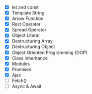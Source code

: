- [x] let and const
- [x] Template String
- [x] Arrow Function
- [x] Rest Operator
- [x] Spread Operator
- [x] Object Literal
- [x] Destructuring Array
- [x] Destructuring Object
- [x] Object Oriented Programming (OOP)
- [x] Class Inheritance
- [x] Modules
- [x] Promises
- [x] Ajax
- [ ] Fetch()
- [ ] Async & Await
